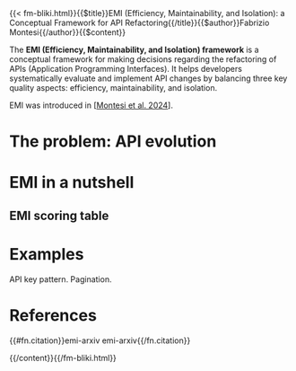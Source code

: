 <!-- --> {{< fm-bliki.html}}{{$title}}EMI (Efficiency, Maintainability, and Isolation): a Conceptual Framework for API Refactoring{{/title}}{{$author}}Fabrizio Montesi{{/author}}{{$content}}

The **EMI (Efficiency, Maintainability, and Isolation) framework** is a conceptual framework for making decisions regarding the refactoring of APIs (Application Programming Interfaces).
It helps developers systematically evaluate and implement API changes by balancing three key quality aspects: efficiency, maintainability, and isolation.

EMI was introduced in [[Montesi et al. 2024](#emi-arxiv)].

# The problem: API evolution



# EMI in a nutshell



## EMI scoring table

# Examples

API key pattern. Pagination.

# References

{{#fn.citation}}emi-arxiv emi-arxiv{{/fn.citation}}

<!-- --> {{/content}}{{/fm-bliki.html}}